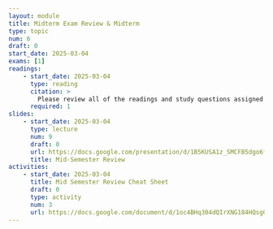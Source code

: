 ```yaml
---
layout: module
title: Midterm Exam Review & Midterm
type: topic
num: 6
draft: 0
start_date: 2025-03-04
exams: [1]
readings:
    - start_date: 2025-03-04
      type: reading
      citation: >
        Please review all of the readings and study questions assigned thus far, in preparation for the mid-term review.
      required: 1
slides: 
    - start_date: 2025-03-04
      type: lecture
      num: 9
      draft: 0
      url: https://docs.google.com/presentation/d/1B5KUSA1z_SMCFB5dgo6fSU6YZhDr1MTP615czZ1Qcsc/edit?usp=sharing
      title: Mid-Semester Review
activities:
    - start_date: 2025-03-04
      title: Mid Semester Review Cheat Sheet
      draft: 0
      type: activity
      num: 3
      url: https://docs.google.com/document/d/1oc4BHq304dQIrXNG184HQsgOUnlaSQQYpyMjEDYO7Ws/edit?usp=sharing
---
```

